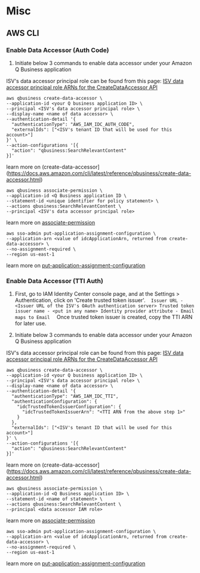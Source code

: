 # Misc

## AWS CLI 

### Enable Data Accessor (Auth Code)

1. Initiate below 3 commands to enable data accessor under your Amazon Q Business application

ISV's data accessor principal role can be found from this page: [ISV data accessor principal role ARNs for the CreateDataAccessor API](https://docs.aws.amazon.com/amazonq/latest/qbusiness-ug/data-accessors-granting-permissions-cli.html#data-accessors-granting-permissions-cli-principal-arns)

```
aws qbusiness create-data-accessor \
--application-id <your Q business application ID> \
--principal <ISV's data accessor principal role> \
--display-name <name of data accessor> \
--authentication-detail '{
  "authenticationType": "AWS_IAM_IDC_AUTH_CODE",
  "externalIds": ["<ISV's tenant ID that will be used for this account>"]
}' \
--action-configurations '[{
  "action": "qbusiness:SearchRelevantContent"
}]'
```
learn more on (create-data-accessor](https://docs.aws.amazon.com/cli/latest/reference/qbusiness/create-data-accessor.html)

```
aws qbusiness associate-permission \
--application-id <Q Business application ID \
--statement-id <unique identifier for policy statement> \
--actions qbusiness:SearchRelevantContent \
--principal <ISV's data accessor principal role>
```
learn more on [associate-permission](https://docs.aws.amazon.com/cli/latest/reference/qbusiness/associate-permission.html)

```
aws sso-admin put-application-assignment-configuration \
--application-arn <value of idcApplicationArn, returned from create-data-accessor> \
--no-assignment-required \
--region us-east-1
```
learn more on [put-application-assignment-configuration](https://docs.aws.amazon.com/cli/latest/reference/sso-admin/put-application-assignment-configuration.html)

### Enable Data Accessor (TTI Auth)

1. First, go to IAM Identity Center console page, and at the Settings > Authentication, click on 'Create trusted token issuer'. 
 ```
Issuer URL - <Issuer URL of the ISV's OAuth authentication server>
Trusted token issuer name - <put in any name>
Identity provider attribute - Email maps to Email
 ```
Once trusted token issuer is created, copy the TTI ARN for later use.

2. Initiate below 3 commands to enable data accessor under your Amazon Q Business application

ISV's data accessor principal role can be found from this page: [ISV data accessor principal role ARNs for the CreateDataAccessor API](https://docs.aws.amazon.com/amazonq/latest/qbusiness-ug/data-accessors-granting-permissions-cli.html#data-accessors-granting-permissions-cli-principal-arns)

```
aws qbusiness create-data-accessor \
--application-id <your Q business application ID> \
--principal <ISV's data accessor principal role> \
--display-name <name of data accessor> \
--authentication-detail '{
  "authenticationType": "AWS_IAM_IDC_TTI",
  "authenticationConfiguration": {
    "idcTrustedTokenIssuerConfiguration": {
      "idcTrustedTokenIssuerArn": "<TTI ARN from the above step 1>"
    }
  },
  "externalIds": ["<ISV's tenant ID that will be used for this account>"]
}' \
--action-configurations '[{
  "action": "qbusiness:SearchRelevantContent"
}]'
```
learn more on (create-data-accessor](https://docs.aws.amazon.com/cli/latest/reference/qbusiness/create-data-accessor.html)

```
aws qbusiness associate-permission \
--application-id <Q Business application ID> \
--statement-id <name of statement> \
--actions qbusiness:SearchRelevantContent \
--principal <data accessor IAM role>
```
learn more on [associate-permission](https://docs.aws.amazon.com/cli/latest/reference/qbusiness/associate-permission.html)

```
aws sso-admin put-application-assignment-configuration \
--application-arn <value of idcApplicationArn, returned from create-data-accessor> \
--no-assignment-required \
--region us-east-1
```
learn more on [put-application-assignment-configuration](https://docs.aws.amazon.com/cli/latest/reference/sso-admin/put-application-assignment-configuration.html)